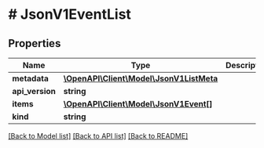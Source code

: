# # JsonV1EventList

## Properties

Name | Type | Description | Notes
------------ | ------------- | ------------- | -------------
**metadata** | [**\OpenAPI\Client\Model\JsonV1ListMeta**](JsonV1ListMeta.md) |  | [optional]
**api_version** | **string** |  | [optional]
**items** | [**\OpenAPI\Client\Model\JsonV1Event[]**](JsonV1Event.md) |  | [optional]
**kind** | **string** |  | [optional]

[[Back to Model list]](../../README.md#models) [[Back to API list]](../../README.md#endpoints) [[Back to README]](../../README.md)
